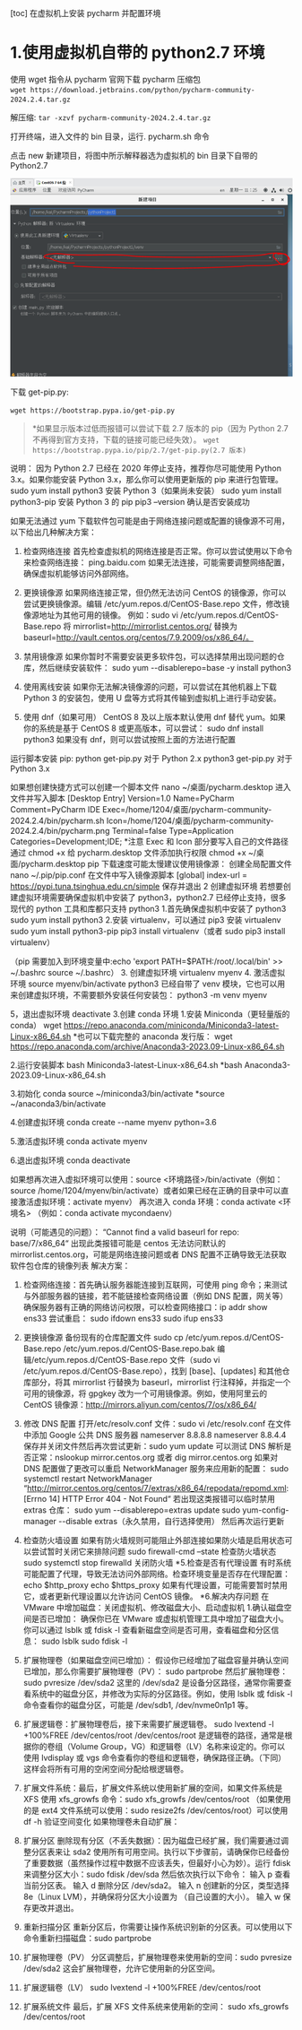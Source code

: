 [toc] 在虚拟机上安装 pycharm 并配置环境

# 1.使用虚拟机自带的 python2.7 环境

使用 wget 指令从 pycharm 官网下载 pycharm 压缩包<br>
`wget https://download.jetbrains.com/python/pycharm-community-2024.2.4.tar.gz`

解压缩: `tar -xzvf pycharm-community-2024.2.4.tar.gz`

打开终端，进入文件的 bin 目录，运行. pycharm.sh 命令

点击 new 新建项目，将图中所示解释器选为虚拟机的 bin 目录下自带的 Python2.7

![alt text](image.png)

下载 get-pip.py:

`wget https://bootstrap.pypa.io/get-pip.py`

> \*如果显示版本过低而报错可以尝试下载 2.7 版本的 pip（因为 Python 2.7 不再得到官方支持，下载的链接可能已经失效）。
> `wget https://bootstrap.pypa.io/pip/2.7/get-pip.py(2.7 版本)`

说明：
因为 Python 2.7 已经在 2020 年停止支持，推荐你尽可能使用 Python 3.x。如果你能安装 Python 3.x，那么你可以使用更新版的 pip 来进行包管理。
sudo yum install python3 安装 Python 3（如果尚未安装）
sudo yum install python3-pip 安装 Python 3 的 pip
pip3 –version 确认是否安装成功

如果无法通过 yum 下载软件包可能是由于网络连接问题或配置的镜像源不可用，以下给出几种解决方案：

1. 检查网络连接
   首先检查虚拟机的网络连接是否正常。你可以尝试使用以下命令来检查网络连接：
   ping.baidu.com
   如果无法连接，可能需要调整网络配置，确保虚拟机能够访问外部网络。

2. 更换镜像源
   如果网络连接正常，但仍然无法访问 CentOS 的镜像源，你可以尝试更换镜像源。编辑 /etc/yum.repos.d/CentOS-Base.repo 文件，修改镜像源地址为其他可用的镜像。
   例如：sudo vi /etc/yum.repos.d/CentOS-Base.repo
   将 mirrorlist=http://mirrorlist.centos.org/ 替换为 baseurl=http://vault.centos.org/centos/7.9.2009/os/x86_64/。

3. 禁用镜像源
   如果你暂时不需要安装更多软件包，可以选择禁用出现问题的仓库，然后继续安装软件：
   sudo yum --disablerepo=base -y install python3

4. 使用离线安装
   如果你无法解决镜像源的问题，可以尝试在其他机器上下载 Python 3 的安装包，使用 U 盘等方式将其传输到虚拟机上进行手动安装。

5. 使用 dnf（如果可用）
   CentOS 8 及以上版本默认使用 dnf 替代 yum。如果你的系统是基于 CentOS 8 或更高版本，可以尝试：
   sudo dnf install python3
   如果没有 dnf，则可以尝试按照上面的方法进行配置

运行脚本安装 pip:
python get-pip.py 对于 Python 2.x
python3 get-pip.py 对于 Python 3.x

如果想创建快捷方式可以创建一个脚本文件
nano ~/桌面/pycharm.desktop
进入文件并写入脚本
[Desktop Entry]
Version=1.0
Name=PyCharm
Comment=PyCharm IDE
Exec=/home/1204/桌面/pycharm-community-2024.2.4/bin/pycharm.sh
Icon=/home/1204/桌面/pycharm-community-2024.2.4/bin/pycharm.png
Terminal=false
Type=Application
Categories=Development;IDE; \*注意 Exec 和 Icon 部分要写入自己的文件路径
通过 chmod +x 给 pycharm.desktop 文件添加执行权限
chmod +x ~/桌面/pycharm.desktop
pip 下载速度可能太慢建议使用镜像源：
创建全局配置文件
nano ~/.pip/pip.conf
在文件中写入镜像源脚本
[global]
index-url = https://pypi.tuna.tsinghua.edu.cn/simple
保存并退出
2 创建虚拟环境
若想要创建虚拟环境需要确保虚拟机中安装了 python3，python2.7 已经停止支持，很多现代的 python 工具和库都只支持 python3 1.首先确保虚拟机中安装了 python3
sudo yum install python3 2.安装 virtualenv，可以通过 pip3 安装 virtualenv
sudo yum install python3-pip
pip3 install virtualenv（或者 sudo pip3 install virtualenv）

（pip 需要加入到环境变量中:echo 'export PATH=$PATH:/root/.local/bin' >> ~/.bashrc source ~/.bashrc） 3. 创建虚拟环境
virtualenv myenv 4. 激活虚拟环境
source myenv/bin/activate
python3 已经自带了 venv 模块，它也可以用来创建虚拟环境，不需要额外安装任何安装包： python3 -m venv myenv

5，退出虚拟环境
deactivate 3.创建 conda 环境 1.安装 Miniconda（更轻量版的 conda）
wget https://repo.anaconda.com/miniconda/Miniconda3-latest-Linux-x86_64.sh \*也可以下载完整的 anaconda 发行版：
wget https://repo.anaconda.com/archive/Anaconda3-2023.09-Linux-x86_64.sh

2.运行安装脚本
bash Miniconda3-latest-Linux-x86_64.sh
\*bash Anaconda3-2023.09-Linux-x86_64.sh

3.初始化 conda
source ~/miniconda3/bin/activate
\*source ~/anaconda3/bin/activate

4.创建虚拟环境
conda create --name myenv python=3.6

5.激活虚拟环境
conda activate myenv

6.退出虚拟环境
conda deactivate

如果想再次进入虚拟环境可以使用：source <环境路径>/bin/activate（例如：source /home/1204/myenv/bin/activate）或者如果已经在正确的目录中可以直接激活虚拟环境：activate myenv）
再次进入 conda 环境：conda activate <环境名> （例如：conda activate mycondaenv）

说明（可能遇见的问题）：
“Cannot find a valid baseurl for repo: base/7/x86_64“ 出现此类报错可能是 centos 无法访问默认的 mirrorlist.centos.org，可能是网络连接问题或者 DNS 配置不正确导致无法获取软件包仓库的镜像列表
解决方案：

1. 检查网络连接：首先确认服务器能连接到互联网，可使用 ping 命令；来测试与外部服务器的链接，若不能链接检查网络设置（例如 DNS 配置，网关等）确保服务器有正确的网络访问权限，可以检查网络接口：ip addr show ens33 尝试重启：
   sudo ifdown ens33
   sudo ifup ens33
2. 更换镜像源
   备份现有的仓库配置文件 sudo cp /etc/yum.repos.d/CentOS-Base.repo /etc/yum.repos.d/CentOS-Base.repo.bak
   编辑/etc/yum.repos.d/CentOS-Base.repo 文件（sudo vi /etc/yum.repos.d/CentOS-Base.repo），找到 [base]、[updates] 和其他仓库部分，将其 mirrorlist 行替换为 baseurl，mirrorlist 行注释掉，并指定一个可用的镜像源，将 gpgkey 改为一个可用镜像源。例如，使用阿里云的 CentOS 镜像源：http://mirrors.aliyun.com/centos/7/os/x86_64/

3. 修改 DNS 配置
   打开/etc/resolv.conf 文件：sudo vi /etc/resolv.conf
   在文件中添加 Google 公共 DNS 服务器
   nameserver 8.8.8.8
   nameserver 8.8.4.4
   保存并关闭文件然后再次尝试更新：sudo yum update
   可以测试 DNS 解析是否正常：nslookup mirror.centos.org 或者
   dig mirror.centos.org
   如果对 DNS 配置做了更改可以重启 NetworkManager 服务来应用新的配置：
   sudo systemctl restart NetworkManager
   “http://mirror.centos.org/centos/7/extras/x86_64/repodata/repomd.xml: [Errno 14] HTTP Error 404 - Not Found“ 若出现这类报错可以临时禁用 extras 仓库：
   sudo yum --disablerepo=extras update
   sudo yum-config-manager --disable extras（永久禁用，自行选择使用）
   然后再次运行更新
4. 检查防火墙设置
   如果有防火墙规则可能阻止外部连接如果防火墙是启用状态可以尝试暂时关闭它来排除问题
   sudo firewall-cmd –state 检查防火墙状态
   sudo systemctl stop firewalld 关闭防火墙
   *5.检查是否有代理设置
   有时系统可能配置了代理，导致无法访问外部网络。检查环境变量是否存在代理配置：echo $http_proxy echo $https_proxy
   如果有代理设置，可能需要暂时禁用它，或者更新代理设置以允许访问 CentOS 镜像。
   *6.解决内存问题
   在 VMware 中增加磁盘：关闭虚拟机、修改磁盘大小、启动虚拟机 1.确认磁盘空间是否已增加： 确保你已在 VMware 或虚拟机管理工具中增加了磁盘大小。你可以通过 lsblk 或 fdisk -l 查看新磁盘空间是否可用，查看磁盘和分区信息：
   sudo lsblk
   sudo fdisk -l
5. 扩展物理卷（如果磁盘空间已增加）： 假设你已经增加了磁盘容量并确认空间已增加，那么你需要扩展物理卷（PV）：
   sudo partprobe
   然后扩展物理卷：
   sudo pvresize /dev/sda2 这里的 /dev/sda2 是设备分区路径，通常你需要查看系统中的磁盘分区，并修改为实际的分区路径。例如，使用 lsblk 或 fdisk -l 命令查看你的磁盘分区，可能是 /dev/sdb1, /dev/nvme0n1p1 等。
6. 扩展逻辑卷：扩展物理卷后，接下来需要扩展逻辑卷。
   sudo lvextend -l +100%FREE /dev/centos/root /dev/centos/root 是逻辑卷的路径，通常是根据你的卷组（Volume Group，VG）和逻辑卷（LV）名称来设定的。你可以使用 lvdisplay 或 vgs 命令查看你的卷组和逻辑卷，确保路径正确。（下同）
   这样会将所有可用的空闲空间分配给根逻辑卷。
7. 扩展文件系统：最后，扩展文件系统以使用新扩展的空间，如果文件系统是 XFS 使用 xfs_growfs 命令：sudo xfs_growfs /dev/centos/root （如果使用的是 ext4 文件系统可以使用：sudo resize2fs /dev/centos/root）可以使用 df -h 验证空间变化
   如果物理卷未自动扩展：
8. 扩展分区
   删除现有分区（不丢失数据）：因为磁盘已经扩展，我们需要通过调整分区表来让 sda2 使用所有可用空间。执行以下步骤前，请确保你已经备份了重要数据（虽然操作过程中数据不应该丢失，但最好小心为妙）。运行 fdisk 来调整分区大小：sudo fdisk /dev/sda
   然后依次执行以下命令：
   输入 p 查看当前分区表。
   输入 d 删除分区 /dev/sda2。
   输入 n 创建新的分区，类型选择 8e（Linux LVM），并确保将分区大小设置为 （自己设置的大小）。
   输入 w 保存更改并退出。
9. 重新扫描分区
   重新分区后，你需要让操作系统识别新的分区表。可以使用以下命令重新扫描磁盘：sudo partprobe
10. 扩展物理卷（PV）
    分区调整后，扩展物理卷来使用新的空间：sudo pvresize /dev/sda2
    这会扩展物理卷，允许它使用新的分区空间。
11. 扩展逻辑卷（LV）
    sudo lvextend -l +100%FREE /dev/centos/root
12. 扩展系统文件
    最后，扩展 XFS 文件系统来使用新的空间：
    sudo xfs_growfs /dev/centos/root
